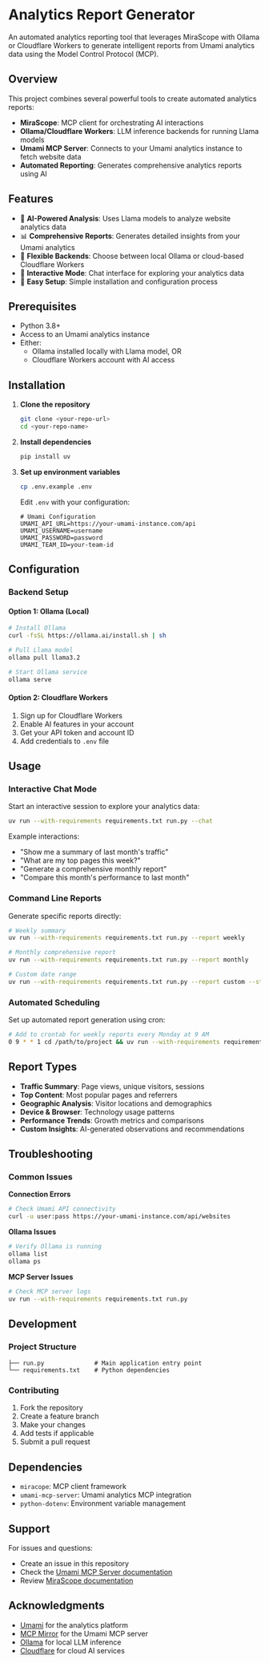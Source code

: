 # Analytics Report Generator

An automated analytics reporting tool that leverages MiraScope with Ollama or Cloudflare Workers to generate intelligent reports from Umami analytics data using the Model Control Protocol (MCP).

## Overview

This project combines several powerful tools to create automated analytics reports:

- **MiraScope**: MCP client for orchestrating AI interactions
- **Ollama/Cloudflare Workers**: LLM inference backends for running Llama models
- **Umami MCP Server**: Connects to your Umami analytics instance to fetch website data
- **Automated Reporting**: Generates comprehensive analytics reports using AI

## Features

- 🤖 **AI-Powered Analysis**: Uses Llama models to analyze website analytics data
- 📊 **Comprehensive Reports**: Generates detailed insights from your Umami analytics
- 🔄 **Flexible Backends**: Choose between local Ollama or cloud-based Cloudflare Workers
- 💬 **Interactive Mode**: Chat interface for exploring your analytics data
- 🚀 **Easy Setup**: Simple installation and configuration process

## Prerequisites

- Python 3.8+
- Access to an Umami analytics instance
- Either:
  - Ollama installed locally with Llama model, OR
  - Cloudflare Workers account with AI access

## Installation

1. **Clone the repository**
   ```bash
   git clone <your-repo-url>
   cd <your-repo-name>
   ```

2. **Install dependencies**
   ```bash
   pip install uv
   ```

3. **Set up environment variables**
   ```bash
   cp .env.example .env
   ```
   
   Edit `.env` with your configuration:
   ```env
   # Umami Configuration
   UMAMI_API_URL=https://your-umami-instance.com/api
   UMAMI_USERNAME=username
   UMAMI_PASSWORD=password
   UMAMI_TEAM_ID=your-team-id
   ```

## Configuration

### Backend Setup

#### Option 1: Ollama (Local)
```bash
# Install Ollama
curl -fsSL https://ollama.ai/install.sh | sh

# Pull Llama model
ollama pull llama3.2

# Start Ollama service
ollama serve
```

#### Option 2: Cloudflare Workers
1. Sign up for Cloudflare Workers
2. Enable AI features in your account
3. Get your API token and account ID
4. Add credentials to `.env` file

## Usage

### Interactive Chat Mode

Start an interactive session to explore your analytics data:

```bash
uv run --with-requirements requirements.txt run.py --chat
```

Example interactions:
- "Show me a summary of last month's traffic"
- "What are my top pages this week?"
- "Generate a comprehensive monthly report"
- "Compare this month's performance to last month"

### Command Line Reports

Generate specific reports directly:

```bash
# Weekly summary
uv run --with-requirements requirements.txt run.py --report weekly

# Monthly comprehensive report
uv run --with-requirements requirements.txt run.py --report monthly

# Custom date range
uv run --with-requirements requirements.txt run.py --report custom --start-date 2024-01-01 --end-date 2024-01-31
```

### Automated Scheduling

Set up automated report generation using cron:

```bash
# Add to crontab for weekly reports every Monday at 9 AM
0 9 * * 1 cd /path/to/project && uv run --with-requirements requirements.txt run.py --report weekly --output /path/to/reports/
```

## Report Types

- **Traffic Summary**: Page views, unique visitors, sessions
- **Top Content**: Most popular pages and referrers
- **Geographic Analysis**: Visitor locations and demographics
- **Device & Browser**: Technology usage patterns
- **Performance Trends**: Growth metrics and comparisons
- **Custom Insights**: AI-generated observations and recommendations

## Troubleshooting

### Common Issues

**Connection Errors**
```bash
# Check Umami API connectivity
curl -u user:pass https://your-umami-instance.com/api/websites
```

**Ollama Issues**
```bash
# Verify Ollama is running
ollama list
ollama ps
```

**MCP Server Issues**
```bash
# Check MCP server logs
uv run --with-requirements requirements.txt run.py
```

## Development

### Project Structure
```
├── run.py              # Main application entry point
└── requirements.txt    # Python dependencies
```

### Contributing

1. Fork the repository
2. Create a feature branch
3. Make your changes
4. Add tests if applicable
5. Submit a pull request

## Dependencies

- `miracope`: MCP client framework
- `umami-mcp-server`: Umami analytics MCP integration
- `python-dotenv`: Environment variable management

## Support

For issues and questions:
- Create an issue in this repository
- Check the [Umami MCP Server documentation](https://github.com/MCP-Mirror/jakeyShakey_umami_mcp_server)
- Review [MiraScope documentation](https://mirascope.com/docs/mirascope)

## Acknowledgments

- [Umami](https://umami.is/) for the analytics platform
- [MCP Mirror](https://github.com/MCP-Mirror) for the Umami MCP server
- [Ollama](https://ollama.ai/) for local LLM inference
- [Cloudflare](https://workers.cloudflare.com/) for cloud AI services